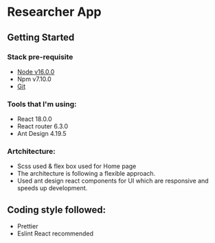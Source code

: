 # Researcher App

## Getting Started

### Stack pre-requisite

- [Node v16.0.0](https://nodejs.org/en/)
- Npm v7.10.0
- [Git](https://git-scm.com/downloads)

### Tools that I'm using:

- React 18.0.0
- React router 6.3.0
- Ant Design 4.19.5

### Artchitecture:
- Scss used & flex box used for Home page
- The architecture is following a flexible approach.
- Used ant design react components for UI which are responsive and speeds up development.


## Coding style followed:

- Prettier
- Eslint React recommended